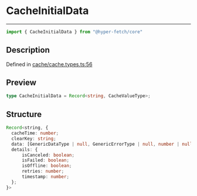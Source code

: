 

# CacheInitialData

<div class="api-docs__separator" data-reactroot="">

---

</div><div class="api-docs__import" data-reactroot="">

```ts
import { CacheInitialData } from "@hyper-fetch/core"
```

</div><div class="api-docs__section">

## Description

</div><div class="api-docs__description"><span class="api-docs__do-not-parse">



</span></div><p class="api-docs__definition">

Defined in [cache/cache.types.ts:56](https://github.com/BetterTyped/hyper-fetch/blob/6c3eaa91/packages/core/src/cache/cache.types.ts#L56)

</p><div class="api-docs__section">

## Preview

</div><div class="api-docs__preview type single">

```ts
type CacheInitialData = Record<string, CacheValueType>;
```

</div><div class="api-docs__section">

## Structure

</div><div class="api-docs__returns">

```ts
Record<string, {
  cacheTime: number;
  clearKey: string;
  data: [GenericDataType | null, GenericErrorType | null, number | null];
  details: {
      isCanceled: boolean;
      isFailed: boolean;
      isOffline: boolean;
      retries: number;
      timestamp: number;
  };
}>
```

</div>